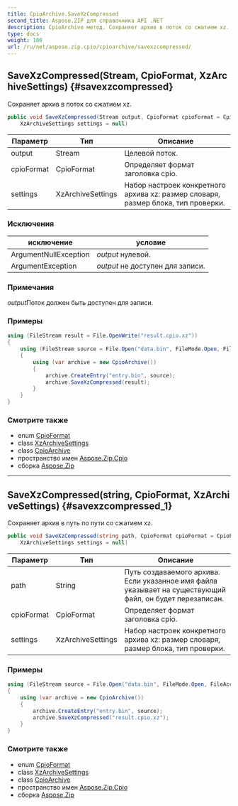 ```yaml
---
title: CpioArchive.SaveXzCompressed
second_title: Aspose.ZIP для справочника API .NET
description: CpioArchive метод. Сохраняет архив в поток со сжатием xz.
type: docs
weight: 100
url: /ru/net/aspose.zip.cpio/cpioarchive/savexzcompressed/
---
```

## SaveXzCompressed(Stream, CpioFormat, XzArchiveSettings) {#savexzcompressed}

Сохраняет архив в поток со сжатием xz.

```csharp
public void SaveXzCompressed(Stream output, CpioFormat cpioFormat = CpioFormat.OldAscii, 
    XzArchiveSettings settings = null)
```

| Параметр | Тип | Описание |
| --- | --- | --- |
| output | Stream | Целевой поток. |
| cpioFormat | CpioFormat | Определяет формат заголовка cpio. |
| settings | XzArchiveSettings | Набор настроек конкретного архива xz: размер словаря, размер блока, тип проверки. |

### Исключения

| исключение | условие |
| --- | --- |
| ArgumentNullException | *output* нулевой. |
| ArgumentException | *output* не доступен для записи. |

### Примечания

*output*Поток должен быть доступен для записи.

### Примеры

```csharp
using (FileStream result = File.OpenWrite("result.cpio.xz"))
{
    using (FileStream source = File.Open("data.bin", FileMode.Open, FileAccess.Read))
    {
        using (var archive = new CpioArchive())
        {
            archive.CreateEntry("entry.bin", source);
            archive.SaveXzCompressed(result);
        }
    }
}
```

### Смотрите также

* enum [CpioFormat](../../cpioformat/)
* class [XzArchiveSettings](../../../aspose.zip.xz.settings/xzarchivesettings/)
* class [CpioArchive](../)
* пространство имен [Aspose.Zip.Cpio](../../cpioarchive/)
* сборка [Aspose.Zip](../../../)

---

## SaveXzCompressed(string, CpioFormat, XzArchiveSettings) {#savexzcompressed_1}

Сохраняет архив в путь по пути со сжатием xz.

```csharp
public void SaveXzCompressed(string path, CpioFormat cpioFormat = CpioFormat.OldAscii, 
    XzArchiveSettings settings = null)
```

| Параметр | Тип | Описание |
| --- | --- | --- |
| path | String | Путь создаваемого архива. Если указанное имя файла указывает на существующий файл, он будет перезаписан. |
| cpioFormat | CpioFormat | Определяет формат заголовка cpio. |
| settings | XzArchiveSettings | Набор настроек конкретного архива xz: размер словаря, размер блока, тип проверки. |

### Примеры

```csharp
using (FileStream source = File.Open("data.bin", FileMode.Open, FileAccess.Read))
{
    using (var archive = new CpioArchive())
    {
        archive.CreateEntry("entry.bin", source);
        archive.SaveXzCompressed("result.cpio.xz");
    }
}
```

### Смотрите также

* enum [CpioFormat](../../cpioformat/)
* class [XzArchiveSettings](../../../aspose.zip.xz.settings/xzarchivesettings/)
* class [CpioArchive](../)
* пространство имен [Aspose.Zip.Cpio](../../cpioarchive/)
* сборка [Aspose.Zip](../../../)



